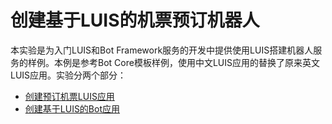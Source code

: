 # 创建基于LUIS的机票预订机器人
本实验是为入门LUIS和Bot Framework服务的开发中提供使用LUIS搭建机器人服务的样例。本例是参考Bot Core模板样例，使用中文LUIS应用的替换了原来英文LUIS应用。实验分两个部分：

- [创建预订机票LUIS应用](./README-LUIS.md)
- [创建基于LUIS的Bot应用](./README-BOT.md)

